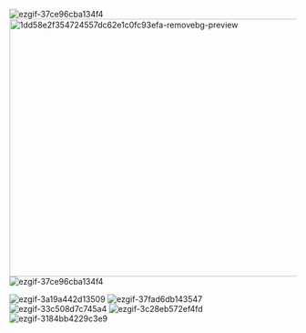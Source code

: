 ![ezgif-37ce96cba134f4](https://github.com/user-attachments/assets/07206c98-706a-4cc3-bc20-5953ad18df76)
<img width="552" height="452" alt="1dd58e2f354724557dc62e1c0fc93efa-removebg-preview" src="https://github.com/user-attachments/assets/75316748-a3dc-4181-945e-c08dae012123" />
![ezgif-37ce96cba134f4](https://github.com/user-attachments/assets/c347c777-667d-42e0-9521-24f41cb7bbea)


![ezgif-3a19a442d13509](https://github.com/user-attachments/assets/49a8c1fa-e63c-4f00-a7d0-44c2426c2ce5) ![ezgif-37fad6db143547](https://github.com/user-attachments/assets/f0734066-7267-4b87-9373-ff62f275bba5) ![ezgif-33c508d7c745a4](https://github.com/user-attachments/assets/c18b6272-7d0a-405e-8323-6370e51b8945) ![ezgif-3c28eb572ef4fd](https://github.com/user-attachments/assets/d8eed626-0d41-4905-b038-18a1cfb43059) ![ezgif-3184bb4229c3e9](https://github.com/user-attachments/assets/bd924445-8a08-47df-a0db-22a9db38409f)




